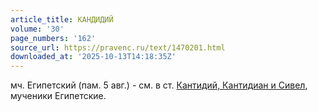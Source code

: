 ```yaml
---
article_title: КАНДИДИЙ
volume: '30'
page_numbers: '162'
source_url: https://pravenc.ru/text/1470201.html
downloaded_at: '2025-10-13T14:18:35Z'
---
```


мч. Египетский (пам. 5 авг.) - см. в ст. [Кантидий, Кантидиан и Сивел](<https://pravenc.ru/text/Кантидий  Кантидиан и Сивел.html>), мученики Египетские.
